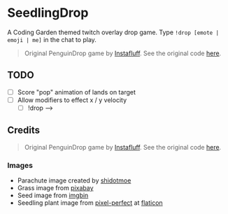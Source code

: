 # SeedlingDrop

A Coding Garden themed twitch overlay drop game. Type `!drop [emote | emoji | me]` in the chat to play.

>Original PenguinDrop game by [Instafluff](https://www.twitch.tv/instafluff). See the original code [here](https://github.com/instafluff/PenguinDrop).

## TODO

* [ ] Score "pop" animation of lands on target
* [ ] Allow modifiers to effect x / y velocity
    * [ ] !drop -->

## Credits

>Original PenguinDrop game by [Instafluff](https://www.twitch.tv/instafluff). See the original code [here](https://github.com/instafluff/PenguinDrop).

### Images

* Parachute image created by [shidotmoe](https://www.twitch.tv/shidotmoe)
* Grass image from [pixabay](https://pixabay.com/vectors/hill-soil-grass-ground-meadow-576592/)
* Seed image from [imgbin](https://imgbin.com/png/jfZgaEp4/cheek-nose-cartoon-ear-png)
* Seedling plant image from [pixel-perfect](https://www.flaticon.com/authors/pixel-perfect) at [flaticon](https://www.flaticon.com/free-icon/plant_892926)